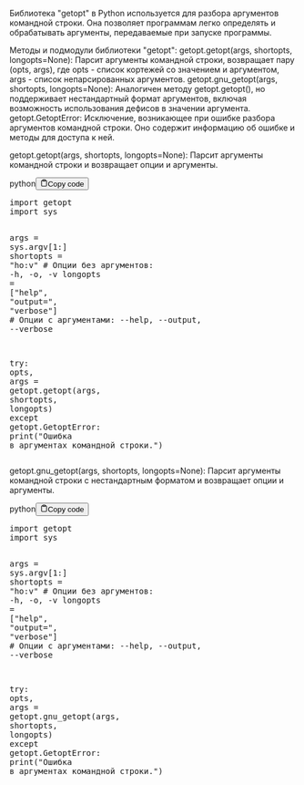 <p>Библиотека "getopt" в Python используется для разбора аргументов командной строки.
Она позволяет программам легко определять и обрабатывать аргументы, передаваемые при запуске программы.</p>
<p>Методы и подмодули библиотеки "getopt":
getopt.getopt(args, shortopts, longopts=None): Парсит аргументы командной строки, возвращает пару (opts, args), где opts - список кортежей со значением и аргументом, args - список непарсированных аргументов.
getopt.gnu_getopt(args, shortopts, longopts=None): Аналогичен методу getopt.getopt(), но поддерживает нестандартный формат аргументов, включая возможность использования дефисов в значении аргумента.
getopt.GetoptError: Исключение, возникающее при ошибке разбора аргументов командной строки. Оно содержит информацию об ошибке и методы для доступа к ней.</p>
<p>getopt.getopt(args, shortopts, longopts=None): Парсит аргументы командной строки и возвращает опции и аргументы.</p>
<div class="code-element"><div class="lang-line"><text>python</text><button class="copy-button" onclick="copyCode(this)"><svg stroke="currentColor" fill="none" stroke-width="2" viewBox="0 0 24 24" stroke-linecap="round" stroke-linejoin="round" class="h-4 w-4" height="1em" width="1em" xmlns="http://www.w3.org/2000/svg"><path d="M16 4h2a2 2 0 0 1 2 2v14a2 2 0 0 1-2 2H6a2 2 0 0 1-2-2V6a2 2 0 0 1 2-2h2"></path><rect x="8" y="2" width="8" height="4" rx="1" ry="1"></rect></svg><text>Copy code</text></button></div><div class="code"><div class="highlight"><pre><span></span><span class="kn">import</span> <span class="nn">getopt</span>
<span class="kn">import</span> <span class="nn">sys</span>

<span class="n">args</span> <span class="o">=</span> <span class="n">sys</span><span class="o">.</span><span class="n">argv</span><span class="p">[</span><span class="mi">1</span><span class="p">:]</span>
<span class="n">shortopts</span> <span class="o">=</span> <span class="s2">&quot;ho:v&quot;</span>   <span class="c1"># Опции без аргументов: -h, -o, -v</span>
<span class="n">longopts</span> <span class="o">=</span> <span class="p">[</span><span class="s2">&quot;help&quot;</span><span class="p">,</span> <span class="s2">&quot;output=&quot;</span><span class="p">,</span> <span class="s2">&quot;verbose&quot;</span><span class="p">]</span>  <span class="c1"># Опции с аргументами: --help, --output, --verbose</span>

<span class="k">try</span><span class="p">:</span>
    <span class="n">opts</span><span class="p">,</span> <span class="n">args</span> <span class="o">=</span> <span class="n">getopt</span><span class="o">.</span><span class="n">getopt</span><span class="p">(</span><span class="n">args</span><span class="p">,</span> <span class="n">shortopts</span><span class="p">,</span> <span class="n">longopts</span><span class="p">)</span>
<span class="k">except</span> <span class="n">getopt</span><span class="o">.</span><span class="n">GetoptError</span><span class="p">:</span>
    <span class="nb">print</span><span class="p">(</span><span class="s2">&quot;Ошибка в аргументах командной строки.&quot;</span><span class="p">)</span>
</pre></div></div></div>

<p>getopt.gnu_getopt(args, shortopts, longopts=None): Парсит аргументы командной строки с нестандартным форматом и возвращает опции и аргументы.</p>
<div class="code-element"><div class="lang-line"><text>python</text><button class="copy-button" onclick="copyCode(this)"><svg stroke="currentColor" fill="none" stroke-width="2" viewBox="0 0 24 24" stroke-linecap="round" stroke-linejoin="round" class="h-4 w-4" height="1em" width="1em" xmlns="http://www.w3.org/2000/svg"><path d="M16 4h2a2 2 0 0 1 2 2v14a2 2 0 0 1-2 2H6a2 2 0 0 1-2-2V6a2 2 0 0 1 2-2h2"></path><rect x="8" y="2" width="8" height="4" rx="1" ry="1"></rect></svg><text>Copy code</text></button></div><div class="code"><div class="highlight"><pre><span></span><span class="kn">import</span> <span class="nn">getopt</span>
<span class="kn">import</span> <span class="nn">sys</span>

<span class="n">args</span> <span class="o">=</span> <span class="n">sys</span><span class="o">.</span><span class="n">argv</span><span class="p">[</span><span class="mi">1</span><span class="p">:]</span>
<span class="n">shortopts</span> <span class="o">=</span> <span class="s2">&quot;ho:v&quot;</span>   <span class="c1"># Опции без аргументов: -h, -o, -v</span>
<span class="n">longopts</span> <span class="o">=</span> <span class="p">[</span><span class="s2">&quot;help&quot;</span><span class="p">,</span> <span class="s2">&quot;output=&quot;</span><span class="p">,</span> <span class="s2">&quot;verbose&quot;</span><span class="p">]</span>  <span class="c1"># Опции с аргументами: --help, --output, --verbose</span>

<span class="k">try</span><span class="p">:</span>
    <span class="n">opts</span><span class="p">,</span> <span class="n">args</span> <span class="o">=</span> <span class="n">getopt</span><span class="o">.</span><span class="n">gnu_getopt</span><span class="p">(</span><span class="n">args</span><span class="p">,</span> <span class="n">shortopts</span><span class="p">,</span> <span class="n">longopts</span><span class="p">)</span>
<span class="k">except</span> <span class="n">getopt</span><span class="o">.</span><span class="n">GetoptError</span><span class="p">:</span>
    <span class="nb">print</span><span class="p">(</span><span class="s2">&quot;Ошибка в аргументах командной строки.&quot;</span><span class="p">)</span>
</pre></div></div></div>